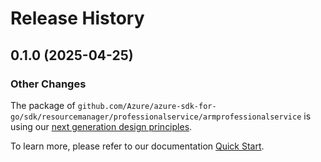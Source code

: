 # Release History

## 0.1.0 (2025-04-25)
### Other Changes

The package of `github.com/Azure/azure-sdk-for-go/sdk/resourcemanager/professionalservice/armprofessionalservice` is using our [next generation design principles](https://azure.github.io/azure-sdk/general_introduction.html).

To learn more, please refer to our documentation [Quick Start](https://aka.ms/azsdk/go/mgmt).